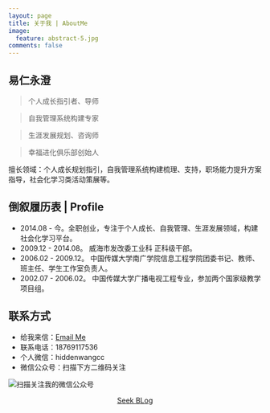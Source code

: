 ```yaml
---
layout: page
title: 关于我 | AboutMe
image:
  feature: abstract-5.jpg
comments: false
---
```


## 易仁永澄

> 个人成长指引者、导师

> 自我管理系统构建专家

> 生涯发展规划、咨询师

> 幸福进化俱乐部创始人

擅长领域：个人成长规划指引，自我管理系统构建梳理、支持，职场能力提升方案指导，社会化学习类活动策展等。

## 倒叙履历表 | Profile

* 2014.08 - 今。全职创业，专注于个人成长、自我管理、生涯发展领域，构建社会化学习平台。
* 2009.12 - 2014.08。 威海市发改委工业科 正科级干部。
* 2006.02 - 2009.12。 中国传媒大学南广学院信息工程学院团委书记、教师、班主任、学生工作室负责人。
* 2002.07 - 2006.02。 中国传媒大学广播电视工程专业，参加两个国家级教学项目组。

## 联系方式

* 给我来信：[Email Me](mailto:ceo@runwith.cc)
* 联系电话：18769117536
* 个人微信：hiddenwangcc
* 微信公众号：扫描下方二维码关注

![扫描关注我的微信公众号](http://77fm42.com1.z0.glb.clouddn.com/1505ewm.jpg)


<div markdown="0"><center><a href="http://blog.hiddenwangcc.com" class="btn btn-info">Seek BLog</a></center></div>
